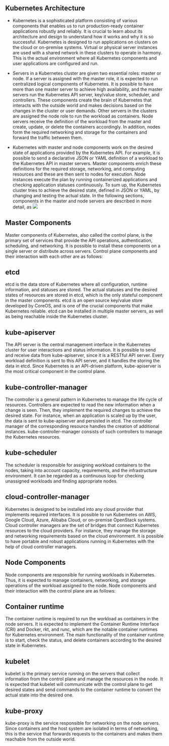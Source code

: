 ## Kubernetes Architecture

- Kubernetes is a sophisticated platform consisting of various components that enables us to run production-ready container applications robustly and reliably. It is crucial to learn about its architecture and design to understand how it works and why it is so successful. Kubernetes is designed to run applications on clusters on the cloud or on-premise systems. Virtual or physical server instances are used with a shared network in these clusters to operate in harmony. This is the actual environment where all Kubernetes components and user applications are configured and run.

- Servers in a Kubernetes cluster are given two essential roles: master or node. If a server is assigned with the master role, it is expected to run centralized logical components of Kubernetes. It is possible to have more than one master server to achieve high availability, and the master servers run the Kubernetes API server, key/value store, scheduler, and controllers. These components create the brain of Kubernetes that interacts with the outside world and makes decisions based on the changes in the cluster or user demands. Other servers in the clusters are assigned the node role to run the workload as containers. Node servers receive the definition of the workload from the master and create, update, or delete the containers accordingly. In addition, nodes form the required networking and storage for the containers and forward the traffic between them.

- Kubernetes with master and node components work on the desired state of applications provided by the Kubernetes API. For example, it is possible to send a declarative JSON or YAML definition of a workload to the Kubernetes API in master servers. Master components enrich these definitions for the required storage, networking, and computing resources and these are then sent to nodes for execution. Node instances execute the plan by running containerized applications and checking application statuses continuously. To sum up, the Kubernetes cluster tries to achieve the desired state, defined in JSON or YAML, by changing and testing the actual state. In the following sections, components in the master and node servers are described in more detail, as
 ![](https://raw.githubusercontent.com/collabnix/dockerlabs/master/kubernetes/workshop/img/KubernetesArchitecture.jpg)

## Master Components

Master components of Kubernetes, also called the control plane, is the primary set of services that provide the API operations, authentication, scheduling, and networking. It is possible to install these components on a single server or distribute across servers. Control plane components and their interaction with each other are as follows:

## etcd

etcd is the data store of Kubernetes where all configuration, runtime information, and statuses are stored. The actual statuses and the desired states of resources are stored in etcd, which is the only stateful component in the master components. etcd is an open source key/value store developed by CoreOS, and is one of the crucial components that make Kubernetes reliable. etcd can be installed in multiple master servers, as well as being reachable inside the Kubernetes cluster.

## kube-apiserver

The API server is the central management interface in the Kubernetes cluster for user interactions and status information. It is possible to send and receive data from kube-apiserver, since it is a RESTful API server. Every workload definition is sent to this API server, and it handles the storing the data in etcd. Since Kubernetes is an API-driven platform, kube-apiserver is the most critical component in the control plane.

## kube-controller-manager

The controller is a general pattern in Kubernetes to manage the life cycle of resources. Controllers are expected to read the new information when a change is seen. Then, they implement the required changes to achieve the desired state. For instance, when an application is scaled up by the user, the data is sent to kube-apiserver and persisted in etcd. The controller manager of the corresponding resource handles the creation of additional instances. kube-controller-manager consists of such controllers to manage the Kubernetes resources.

## kube-scheduler

The scheduler is responsible for assigning workload containers to the nodes, taking into account capacity, requirements, and the infrastructure environment. It can be regarded as a continuous loop for checking unassigned workloads and finding appropriate nodes.

## cloud-controller-manager

Kubernetes is designed to be installed into any cloud provider that implements required interfaces. It is possible to run Kubernetes on AWS, Google Cloud, Azure, Alibaba Cloud, or on-premise OpenStack systems. Cloud controller managers are the set of bridges that connect Kubernetes resources to the cloud providers. For instance, they manage the storage and networking requirements based on the cloud environment. It is possible to have portable and robust applications running in Kubernetes with the help of cloud controller managers.

## Node Components

Node components are responsible for running workloads in Kubernetes. Thus, it is expected to manage containers, networking, and storage operations of the workload assigned to the node. Node components and their interaction with the control plane are as follows:

## Container runtime

The container runtime is required to run the workload as containers in the node servers. It is expected to implement the Container Runtime Interface (CRI) and Docker, rkt, and runc, which are the notable container runtimes for Kubernetes environment. The main functionality of the container runtime is to start, check the status, and delete containers according to the desired state in Kubernetes.

## kubelet

kubelet is the primary service running on the servers that collect information from the control plane and manage the resources in the node. It is expected that kubelet will communicate with the control plane to get desired states and send commands to the container runtime to convert the actual state into the desired one.

## kube-proxy

kube-proxy is the service responsible for networking on the node servers. Since containers and the host system are isolated in terms of networking, this is the service that forwards requests to the containers and makes them reachable from the outside world.
